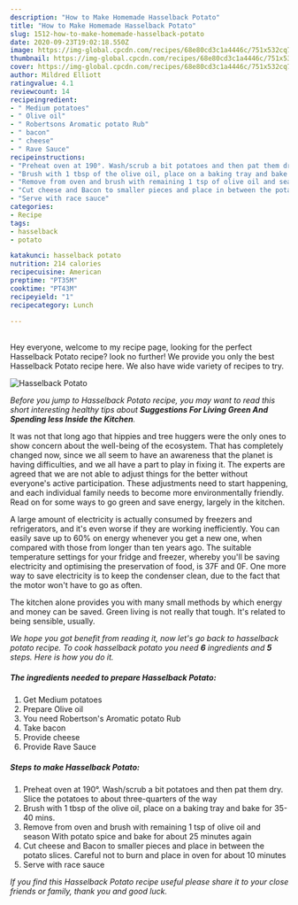 ```yaml
---
description: "How to Make Homemade Hasselback Potato"
title: "How to Make Homemade Hasselback Potato"
slug: 1512-how-to-make-homemade-hasselback-potato
date: 2020-09-23T19:02:18.550Z
image: https://img-global.cpcdn.com/recipes/68e80cd3c1a4446c/751x532cq70/hasselback-potato-recipe-main-photo.jpg
thumbnail: https://img-global.cpcdn.com/recipes/68e80cd3c1a4446c/751x532cq70/hasselback-potato-recipe-main-photo.jpg
cover: https://img-global.cpcdn.com/recipes/68e80cd3c1a4446c/751x532cq70/hasselback-potato-recipe-main-photo.jpg
author: Mildred Elliott
ratingvalue: 4.1
reviewcount: 14
recipeingredient:
- " Medium potatoes"
- " Olive oil"
- " Robertsons Aromatic potato Rub"
- " bacon"
- " cheese"
- " Rave Sauce"
recipeinstructions:
- "Preheat oven at 190°. Wash/scrub a bit potatoes and then pat them dry. Slice the potatoes to about three-quarters of the way"
- "Brush with 1 tbsp of the olive oil, place on a baking tray and bake for 35-40 mins."
- "Remove from oven and brush with remaining 1 tsp of olive oil and season With potato spice and bake for about 25 minutes again"
- "Cut cheese and Bacon to smaller pieces and place in between the potato slices. Careful not to burn and place in oven for about 10 minutes"
- "Serve with race sauce"
categories:
- Recipe
tags:
- hasselback
- potato

katakunci: hasselback potato 
nutrition: 214 calories
recipecuisine: American
preptime: "PT35M"
cooktime: "PT43M"
recipeyield: "1"
recipecategory: Lunch

---
```

<br>
Hey everyone, welcome to my recipe page, looking for the perfect Hasselback Potato recipe? look no further! We provide you only the best Hasselback Potato recipe here. We also have wide variety of recipes to try.
<br>


![Hasselback Potato](https://img-global.cpcdn.com/recipes/68e80cd3c1a4446c/751x532cq70/hasselback-potato-recipe-main-photo.jpg)

<i>Before you jump to Hasselback Potato recipe, you may want to read this short interesting healthy tips about 
<strong>Suggestions For Living Green And Spending less Inside the Kitchen</strong>.</i>
</br>

It was not that long ago that hippies and tree huggers were the only ones to show concern about the well-being of the ecosystem. That has completely changed now, since we all seem to have an awareness that the planet is having difficulties, and we all have a part to play in fixing it. The experts are agreed that we are not able to adjust things for the better without everyone's active participation. These adjustments need to start happening, and each individual family needs to become more environmentally friendly. Read on for some ways to go green and save energy, largely in the kitchen.

A large amount of electricity is actually consumed by freezers and refrigerators, and it's even worse if they are working inefficiently. You can easily save up to 60% on energy whenever you get a new one, when compared with those from longer than ten years ago. The suitable temperature settings for your fridge and freezer, whereby you'll be saving electricity and optimising the preservation of food, is 37F and 0F. One more way to save electricity is to keep the condenser clean, due to the fact that the motor won't have to go as often.

The kitchen alone provides you with many small methods by which energy and money can be saved. Green living is not really that tough. It's related to being sensible, usually.


<i>We hope you got benefit from reading it, now let's go back to hasselback potato recipe. To cook hasselback potato you need <strong>6</strong> ingredients and <strong>5</strong> steps. Here is how you do it.
</i>

##### The ingredients needed to prepare Hasselback Potato:

1. Get  Medium potatoes
1. Prepare  Olive oil
1. You need  Robertson&#39;s Aromatic potato Rub
1. Take  bacon
1. Provide  cheese
1. Provide  Rave Sauce


##### Steps to make Hasselback Potato:

1. Preheat oven at 190°. Wash/scrub a bit potatoes and then pat them dry. Slice the potatoes to about three-quarters of the way
1. Brush with 1 tbsp of the olive oil, place on a baking tray and bake for 35-40 mins.
1. Remove from oven and brush with remaining 1 tsp of olive oil and season With potato spice and bake for about 25 minutes again
1. Cut cheese and Bacon to smaller pieces and place in between the potato slices. Careful not to burn and place in oven for about 10 minutes
1. Serve with race sauce


<i>If you find this Hasselback Potato recipe useful please share it to your close friends or family, thank you and good luck.</i>
